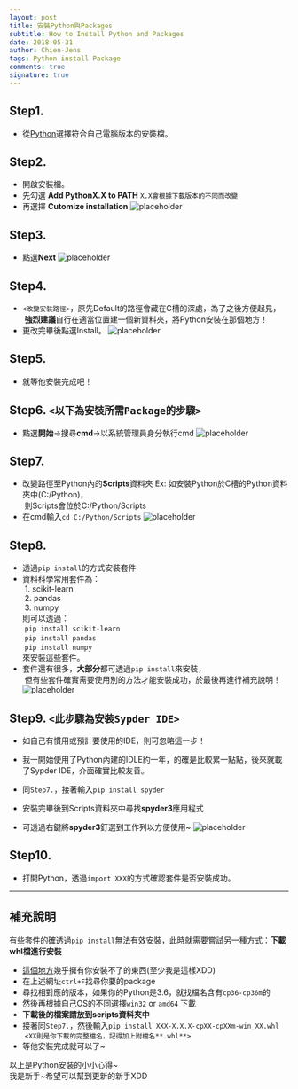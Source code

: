 ```yaml
---
layout: post
title: 安裝Python與Packages
subtitle: How to Install Python and Packages
date: 2018-05-31
author: Chien-Jens
tags: Python install Package
comments: true
signature: true
---
```


## Step1. 
- 從[Python](https://www.python.org/downloads/)選擇符合自己電腦版本的安裝檔。

## Step2. 
- 開啟安裝檔。
- 先勾選 **Add PythonX.X to PATH** `X.X會根據下載版本的不同而改變`
- 再選擇 **Cutomize installation**
![placeholder](/img/pyinstall01.jpg "step2.")

## Step3. 
- 點選**Next**
![placeholder](/img/pyinstall02.jpg "step3.")

## Step4.
- `<改變安裝路徑>`，原先Default的路徑會藏在C槽的深處，為了之後方便起見，<br/>
&nbsp;**強烈建議**自行在適當位置建一個新資料夾，將Python安裝在那個地方！
- 更改完畢後點選Install。
![placeholder](/img/pyinstall03.jpg "step4.")

## Step5. 
- 就等他安裝完成吧！

## Step6. `<以下為安裝所需Package的步驟>`
- 點選**開始**→搜尋**cmd**→以系統管理員身分執行cmd
![placeholder](/img/pyinstall04.jpg "step6.")

## Step7.
- 改變路徑至Python內的**Scripts**資料夾
Ex: 如安裝Python於C槽的Python資料夾中(C:/Python)，<br/>
&nbsp;則Scripts會位於C:/Python/Scripts
- 在cmd輸入`cd C:/Python/Scripts`
![placeholder](/img/pyinstall05.jpg "step7.")

## Step8. 
- 透過`pip install`的方式安裝套件
- 資料科學常用套件為：<br/>
&nbsp;1. scikit-learn<br/>
&nbsp;2. pandas<br/>
&nbsp;3. numpy<br/>
則可以透過：<br/>
&nbsp;`pip install scikit-learn`<br/>
&nbsp;`pip install pandas`<br/>
&nbsp;`pip install numpy`<br/>
來安裝這些套件。
- 套件還有很多，**大部分**都可透過`pip install`來安裝，<br/>&nbsp;但有些套件確實需要使用別的方法才能安裝成功，於最後再進行補充說明！
![placeholder](/img/pyinstall06.jpg "step8.")

## Step9. `<此步驟為安裝Sypder IDE>`
- 如自己有慣用或預計要使用的IDE，則可忽略這一步！
- 我一開始使用了Python內建的IDLE約一年，的確是比較累一點點，後來就載了Sypder IDE，介面確實比較友善。

- 同`Step7.`，接著輸入`pip install spyder`
- 安裝完畢後到Scripts資料夾中尋找**spyder3**應用程式
- 可透過右鍵將**spyder3**釘選到工作列以方便使用~
![placeholder](/img/pyinstall07.jpg "step9.")

## Step10. 
- 打開Python，透過`import XXX`的方式確認套件是否安裝成功。

-------------------------------------------------------------------------------------

## 補充說明
有些套件的確透過`pip install`無法有效安裝，此時就需要嘗試另一種方式：**下載whl檔進行安裝**
- [這個地方](https://www.lfd.uci.edu/~gohlke/pythonlibs/)幾乎擁有你安裝不了的東西(至少我是這樣XDD)
- 在上述網址`ctrl+F`找尋你要的package
- 尋找相對應的版本，如果你的Python是3.6，就找檔名含有`cp36-cp36m`的
- 然後再根據自己OS的不同選擇`win32` or `amd64` 下載
- **下載後的檔案請放到scripts資料夾中**
- 接著同`Step7.`，然後輸入`pip install XXX‑X.X.X‑cpXX‑cpXXm‑win_XX.whl` <br/>
&nbsp;`<XX則是你下載的完整檔名，記得加上附檔名**.whl**>`
- 等他安裝完成就可以了~

以上是Python安裝的小小心得~ <br/>
我是新手~希望可以幫到更新的新手XDD
